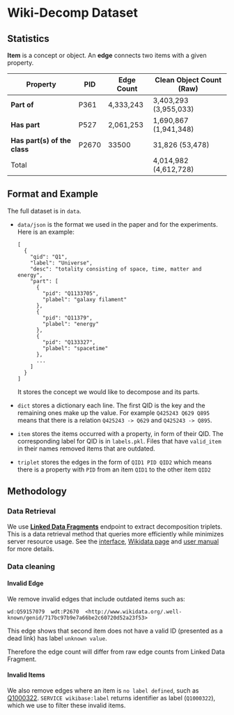 # Wiki-Decomp Dataset


## Statistics

**Item** is a concept or object. An **edge** connects two items with a given property.

| Property                     | PID   | Edge Count | Clean Object Count (Raw) |
| ---------------------------- | ----- | ---------- | ------------------------ |
| **Part of**                  | P361  | 4,333,243  | 3,403,293 (3,955,033)    |
| **Has part**                 | P527  | 2,061,253  | 1,690,867 (1,941,348)    |
| **Has part(s) of the class** | P2670 | 33500      | 31,826 (53,478)          |
| Total                        |       |            | 4,014,982  (4,612,728)   |

## Format and Example

The full dataset is in `data`. 

- `data/json` is the format we used in the paper and for the experiments. Here is an example:

  ```
  [
    {
      "qid": "Q1",
      "label": "Universe",
      "desc": "totality consisting of space, time, matter and energy",
      "part": [
        {
          "pid": "Q1133705",
          "plabel": "galaxy filament"
        },
        {
          "pid": "Q11379",
          "plabel": "energy"
        },
        {
          "pid": "Q133327",
          "plabel": "spacetime"
        },
        ...
      ]
    }
  ]
  ```

  It stores the concept we would like to decompose and its parts.

- `dict` stores a dictionary each line. The first QID is the key and the remaining ones make up the value. For example `Q425243 Q629 Q895` means that there is a relation `Q425243 -> Q629` and `Q425243 -> Q895`.

- `item` stores the items occurred with a property, in form of their QID.  The corresponding label for QID is in `labels.pkl`. Files that have `valid_item` in their names removed items that are outdated. 

- `triplet` stores the edges in the form of `QID1 PID QID2` which means there is a property with `PID` from an item `QID1` to the other item `QID2`


## Methodology

### Data Retrieval

We use [**Linked Data Fragments**](https://linkeddatafragments.org/concept/) endpoint to extract decomposition triplets. This is a data retrieval method that queries more efficiently while minimizes server resource usage. See the [interface](https://query.wikidata.org/bigdata/ldf), [Wikidata page](https://www.wikidata.org/wiki/Wikidata:Data_access#Linked_Data_Fragments_endpoint) and [user manual](https://www.wikidata.org/wiki/Wikidata:Data_access#Linked_Data_Fragments_endpoint:~:text=.%20See%20the-,user%20manual,-and%20community%20pages) for more details.

### Data cleaning

#### Invalid Edge

We remove invalid edges that include outdated items such as:

```
wd:Q59157079  wdt:P2670  <http://www.wikidata.org/.well-known/genid/717bc97b9e7a66be2c60720d52a23f53>
```

This edge shows that second item does not have a valid ID (presented as a dead link) has label `unknown value`. 

Therefore the edge count will differ from raw edge counts from Linked Data Fragment. 

#### Invalid Items

We also remove edges where an item is `no label defined`, such as [Q1000322](https://www.wikidata.org/wiki/Q1000322). `SERVICE wikibase:label` returns identifier as label (`Q1000322`), which we use to filter these invalid items. 

